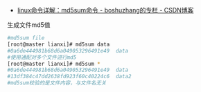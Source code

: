 

* [linux命令详解：md5sum命令 - boshuzhang的专栏 - CSDN博客 ](http://blog.csdn.net/boshuzhang/article/details/52795946)


生成文件md5值
```sh
#md5sum file
[root@master lianxi]# md5sum data 
#0a6de444981b68d6a049053296491e49  data
#使用通配对多个文件进行md5
[root@master lianxi]# md5sum *
#0a6de444981b68d6a049053296491e49  data
#13df384c47dd2638fd923f60c40224c6  data2
#md5sum校验的是文件内容，与文件名无关
```